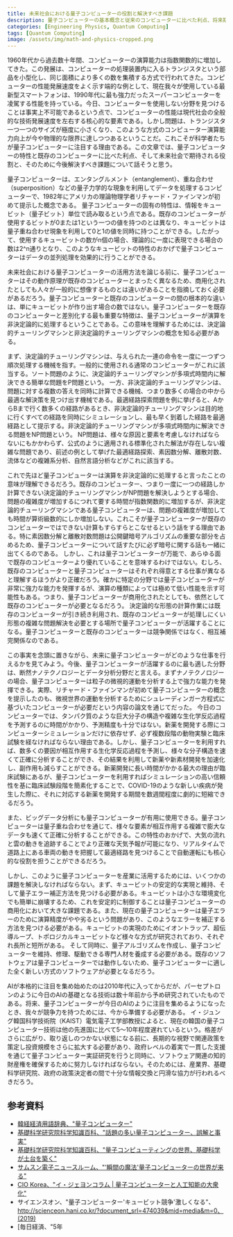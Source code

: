 ```yaml
---
title: 未来社会における量子コンピューターの役割と解決すべき課題
description: 量子コンピューターの基本概念と従来のコンピューターに比べた利点、将来期待される役割について学び、韓国が量子コンピューター時代に備えるべき必要性を考察する。この文章は筆者が高校2年生の時に書いたエッセイである。
categories: [Engineering Physics, Quantum Computing]
tags: [Quantum Computing]
image: /assets/img/math-and-physics-cropped.png
---
```

1960年代から過去数十年間、コンピューターの演算能力は指数関数的に増加してきた。この発展は、コンピューターの処理装置内に入るトランジスタという部品を小型化し、同じ面積により多くの数を集積する方式で行われてきた。コンピューターの性能発展速度をよく示す端的な例として、現在我々が使用している最新型スマートフォンは、1990年代に最も強力だったスーパーコンピューターを凌駕する性能を持っている。今日、コンピューターを使用しない分野を見つけることは事実上不可能であるという点で、コンピューターの性能は現代社会の全般的な技術発展速度を左右する核心的な要素である。しかし問題は、トランジスタ一つ一つのサイズが極度に小さくなり、このような方式のコンピューター演算能力向上が今や物理的な限界に達しつつあるということだ。これこそが科学者たちが量子コンピューターに注目する理由である。この文章では、量子コンピューターの特性と既存のコンピューターに比べた利点、そして未来社会で期待される役割と、そのために今後解決すべき課題について話そうと思う。

量子コンピューターは、エンタングルメント（entanglement）、重ね合わせ（superposition）などの量子力学的な現象を利用してデータを処理するコンピューターで、1982年にアメリカの理論物理学者リチャード・ファインマンが初めて提示した概念である。
量子コンピューターの固有の特性は、情報をキュービット（量子ビット）単位で読み取るという点である。既存のコンピューターが使用するビットが0または1という一つの値を持つのとは異なり、キュービットは量子重ね合わせ現象を利用して0と1の値を同時に持つことができる。したがって、使用するキュービットの数がn個の場合、理論的に一度に表現できる場合の数は2^n通りとなり、このようなキュービットの特性のおかげで量子コンピューターはデータの並列処理を効果的に行うことができる。

未来社会における量子コンピューターの活用方法を論じる前に、量子コンピューターはその動作原理が既存のコンピューターとまったく異なるため、商用化されたとしても人々が一般的に想像するものとは違いがあることを指摘しておく必要があるだろう。量子コンピューターと既存のコンピューターの間の根本的な違いは、単にキュービットが作り出す場合の数ではない。量子コンピューターを既存のコンピューターと差別化する最も重要な特徴は、量子コンピューターが演算を非決定論的に処理するということである。この意味を理解するためには、決定論的チューリングマシンと非決定論的チューリングマシンの概念を知る必要がある。

まず、決定論的チューリングマシンは、与えられた一連の命令を一度に一つずつ順次処理する機械を指す。一般的に使用される通常のコンピューターがこれに該当する。ソート問題のように、決定論的チューリングマシンが多項式時間内に解決できる簡単な問題をP問題という。
一方、非決定論的チューリングマシンは、問題に対する複数の答えを同時に計算できる機械、つまり数多くの場合の中から最適な解決策を見つけ出す機械である。最適経路探索問題を例に挙げると、AからBまで行く数多くの経路があるとき、非決定論的チューリングマシンは目的地に行くすべての経路を同時にシミュレーションし、最も早く到着した経路を最適経路として提示する。非決定論的チューリングマシンが多項式時間内に解決できる問題をNP問題という。
NP問題は、様々な原因と要素を考慮しなければならないにもかかわらず、公式のように適用される標準化された解法が存在しない複雑な問題であり、前述の例として挙げた最適経路探索、素因数分解、離散対数、流体などの複雑系分析、自然言語分析などがこれに該当する。

これで先ほど量子コンピューターは演算を非決定論的に処理すると言ったことの意味が理解できるだろう。既存のコンピューター、つまり一度に一つの経路しか計算できない決定論的チューリングマシンがNP問題を解決しようとする場合、問題の複雑度が増加するにつれて要する時間が指数関数的に増加するが、非決定論的チューリングマシンである量子コンピューターは、問題の複雑度が増加しても時間が算術級数的にしか増加しない。これこそが量子コンピューターが既存のコンピューターではできない計算もすらすらとこなせるという話をする理由である。特に素因数分解と離散対数問題は公開鍵暗号アルゴリズムの重要な部分を占めるため、量子コンピューターについて話すたびに必ず暗号に関する話も一緒に出てくるのである。
しかし、これは量子コンピューターが万能で、あらゆる面で既存のコンピューターより優れていることを意味するわけではない。むしろ、既存のコンピューターと量子コンピューターはそれぞれ得意とする仕事が異なると理解するほうがより正確だろう。確かに特定の分野では量子コンピューターが非常に強力な能力を発揮するが、演算の種類によっては極めて低い性能を示す可能性もある。つまり、量子コンピューターが商用化されたとしても、依然として既存のコンピューターが必要となるだろう。
決定論的な形態の計算作業には既存のコンピューターが引き続き利用され、既存のコンピューターが処理しにくい形態の複雑な問題解決を必要とする場所で量子コンピューターが活躍することになる。量子コンピューターと既存のコンピューターは競争関係ではなく、相互補完関係なのである。

この事実を念頭に置きながら、未来に量子コンピューターがどのような仕事を行えるかを見てみよう。今後、量子コンピューターが活躍するのに最も適した分野は、断然ナノテクノロジーとデータ分析分野だと言える。まずナノテクノロジーの場合、量子コンピューターは粒子の微視的運動を分析する上で強力な能力を発揮できる。実際、リチャード・ファインマンが初めて量子コンピューターの概念を提示したのも、微視世界の運動を分析するためにシュレーディンガー方程式に基づいたコンピューターが必要だという内容の論文を通じてだった。
今日のコンピューターでは、タンパク質のような巨大分子の構造や複雑な生化学反応過程を予測するのに時間がかかり、予測精度も十分ではない。新薬を開発する際にコンピューターシミュレーションだけに依存せず、必ず複数段階の動物実験と臨床試験を経なければならない理由である。しかし、量子コンピューターを利用すれば、数多くの要因が相互作用する生化学反応過程を予測し、様々な分子構造を速くて正確に分析することができ、その結果を利用して新薬や新素材開発を加速化し、副作用も減らすことができる。新薬開発に長い時間がかかる最大の理由が臨床試験にあるが、量子コンピューターを利用すればシミュレーションの高い信頼性を基に臨床試験段階を簡素化することで、COVID-19のような新しい疾病が発生した際に、それに対応する新薬を開発する期間を数週間程度に劇的に短縮できるだろう。

また、ビッグデータ分析にも量子コンピューターが有用に使用できる。量子コンピューターは量子重ね合わせを通じて、様々な要素が相互作用する複雑で膨大なデータも速くて正確に分析することができる。この特性のおかげで、大気の流れと雲の動きを追跡することでより正確な天気予報が可能になり、リアルタイムで道路上にある車両の動きを把握して最適経路を見つけることで自動運転にも核心的な役割を担うことができるだろう。

しかし、このように量子コンピューターを産業に活用するためには、いくつかの課題を解決しなければならない。まず、キュービットの安定的な実現と維持、そして量子エラー補正方法を見つける必要がある。キュービットは小さな環境変化でも簡単に崩壊するため、これを安定的に制御することは量子コンピューターの商用化において大きな課題である。また、現在の量子コンピューターは量子エラーのために演算精度がやや劣るという問題があり、このようなエラーを補正する方法を見つける必要がある。キュービットの実現のためにイオントラップ、超伝導ループ、トポロジカルキュービットなど様々な方式が研究されており、それぞれ長所と短所がある。
そして同時に、量子アルゴリズムを作成し、量子コンピューターを維持、修理、駆動できる専門人材を養成する必要がある。既存のソフトウェアは量子コンピューターでは動作しないため、量子コンピューターに適した全く新しい方式のソフトウェアが必要となるだろう。

AIが本格的に注目を集め始めたのは2010年代に入ってからだが、パーセプトロンのように今日のAIの基礎となる技術は数十年前から予め研究されていたものである。将来、量子コンピューターが今日のAIのように注目を集めるようになったとき、我々が競争力を持つためには、今から準備する必要がある。
イ・ジュング韓国科学技術院（KAIST）電気電子工学部教授によると、現在の韓国の量子コンピューター技術は他の先進国に比べて5〜10年程度遅れているという。格差がさらに広がり、取り返しのつかない状態になる前に、長期的な視野で関連政策を策定し投資規模をさらに拡大する必要があり、政府レベルの着実で一貫した支援を通じて量子コンピューター実証研究を行うと同時に、ソフトウェア関連の知的財産権を確保するために努力しなければならない。そのためには、産業界、基礎科学研究院、政府の政策決定者の間で十分な情報交換と円滑な協力が行われるべきだろう。

## 参考資料
- [韓経経済用語辞典、"量子コンピューター"](https://dic.hankyung.com/economy/view/?seq=11787)
- [基礎科学研究院科学知識百科、"話題の多い量子コンピューター、誤解と事実"](https://www.ibs.re.kr/cop/bbs/BBSMSTR_000000000901/selectBoardArticle.do?nttId=14100)
- [基礎科学研究院科学知識百科、"量子コンピューティングの世界、基礎科学が土台を築く"](https://www.ibs.re.kr/cop/bbs/BBSMSTR_000000000901/selectBoardArticle.do?nttId=14274)
- [サムスン電子ニュースルーム、"'瞬間の魔法'量子コンピューターの世界が来る"](https://news.samsung.com/kr/찰나의-마법-양자컴퓨터-세계가-온다)
- [CIO Korea、"イ・ジェヨンコラム | 量子コンピューターと人工知能の大衆化"](https://www.ciokorea.com/news/38257)
- サイエンスオン、"量子コンピューター'キュービット競争'激しくなる"、http://scienceon.hani.co.kr/?document_srl=474039&mid=media&m=0、(2019)
- [毎日経済、"5年
